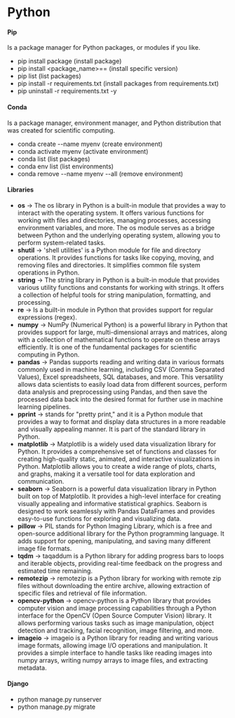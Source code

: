 # Python

#### Pip

Is a package manager for Python packages, or modules if you like.

- pip install package (install package)
- pip install <package_name>==<version> (install specific version)
- pip list (list packages)
- pip install -r requirements.txt (install packages from requirements.txt)
- pip uninstall -r requirements.txt -y

#### Conda

Is a package manager, environment manager, and Python distribution that was created for scientific computing.

- conda create --name myenv (create environment)
- conda activate myenv (activate environment)
- conda list (list packages)
- conda env list (list environments)
- conda remove --name myenv --all (remove environment)

#### Libraries

- **os** -> The os library in Python is a built-in module that provides a way to interact with the operating system. It
  offers various functions for working with files and directories, managing processes, accessing environment variables,
  and more. The os module serves as a bridge between Python and the underlying operating system, allowing you to perform
  system-related tasks.
- **shutil** -> 'shell utilities' is a Python module for file and directory operations. It provides functions for tasks
  like copying, moving, and removing files and directories. It simplifies common file system operations in Python.
- **string** -> The string library in Python is a built-in module that provides various utility functions and constants
  for working with strings. It offers a collection of helpful tools for string manipulation, formatting, and processing.
- **re** -> Is a built-in module in Python that provides support for regular expressions (regex).
- **numpy** -> NumPy (Numerical Python) is a powerful library in Python that provides support for large,
  multi-dimensional
  arrays and matrices, along with a collection of mathematical functions to operate on these arrays efficiently. It is
  one of the fundamental packages for scientific computing in Python.
- **pandas** -> Pandas supports reading and writing data in various formats commonly used in machine learning, including
  CSV (Comma
  Separated Values), Excel spreadsheets, SQL databases, and more. This versatility allows data scientists to easily load
  data from different sources, perform data analysis and preprocessing using Pandas, and then save the processed data
  back into the desired format for further use in machine learning pipelines.
- **pprint** -> stands for "pretty print," and it is a Python module that provides a way to format and display data
  structures in a more readable and visually appealing manner. It is part of the standard library in Python.
- **matplotlib** -> Matplotlib is a widely used data visualization library for Python. It provides a comprehensive set
  of functions and classes for creating high-quality static, animated, and interactive visualizations in Python.
  Matplotlib allows you to create a wide range of plots, charts, and graphs, making it a versatile tool for data
  exploration and communication.
- **seaborn** -> Seaborn is a powerful data visualization library in Python built on top of Matplotlib. It provides a
  high-level interface for creating visually appealing and informative statistical graphics. Seaborn is designed to work
  seamlessly with Pandas DataFrames and provides easy-to-use functions for exploring and visualizing data.
- **pillow** -> PIL stands for Python Imaging Library, which is a free and open-source additional library for the Python
  programming language. It adds support for opening, manipulating, and saving many different image file formats.
- **tqdm** -> taqaddum is a Python library for adding progress bars to loops and iterable objects, providing real-time
  feedback on the progress and estimated time remaining.
- **remotezip** -> remotezip is a Python library for working with remote zip files without downloading the entire
  archive, allowing extraction of specific files and retrieval of file information.
- **opencv-python** -> opencv-python is a Python library that provides computer vision and image processing capabilities
  through a Python interface for the OpenCV (Open Source Computer Vision) library. It allows performing various tasks
  such as image manipulation, object detection and tracking, facial recognition, image filtering, and more.
- **imageio** -> imageio is a Python library for reading and writing various image formats, allowing image I/O
  operations and manipulation. It provides a simple interface to handle tasks like reading images into numpy arrays,
  writing numpy arrays to image files, and extracting metadata.

#### Django

- python manage.py runserver
- python manage.py migrate